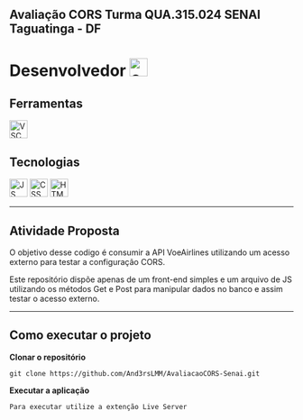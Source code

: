 ## Avaliação CORS Turma QUA.315.024 SENAI Taguatinga - DF
<h1>Desenvolvedor <a href="https://learn.microsoft.com/pt-br/dotnet/csharp/"  target="_blank" rel="noopener noreferrer">
  <img height="32" src="https://iconape.com/wp-content/files/sh/51404/png/c--4.png" alt="c#"/></a></h1>

## **Ferramentas**
<a  href="https://code.visualstudio.com/docs" target="_blank" rel="noopener noreferrer">
  <img height="32" src="https://upload.wikimedia.org/wikipedia/commons/9/9a/Visual_Studio_Code_1.35_icon.svg" alt="VSC"/></a>

## **Tecnologias**
<a  href="https://developer.mozilla.org/pt-BR/docs/Web/JavaScript" target="_blank" rel="noopener noreferrer">
  <img height="32" src="https://iconape.com/wp-content/files/vr/353405/png/javascript-js-logo.png" alt="JS"/></a>
<a  href="https://developer.mozilla.org/pt-BR/docs/Web/CSS" target="_blank" rel="noopener noreferrer">
  <img height="32" src="https://iconape.com/wp-content/files/vt/353246/png/css-3-logo.png" alt="CSS"/></a>
<a  href="https://developer.mozilla.org/pt-BR/docs/Web/HTML" target="_blank" rel="noopener noreferrer">
  <img height="32" src="https://iconape.com/wp-content/files/qr/67382/png/html-5.png" alt="HTML"/></a>

<hr></hr>

## **Atividade Proposta**

O objetivo desse codigo é consumir a API VoeAirlines utilizando um acesso externo para testar a configuração CORS.

Este repositório dispõe apenas de um front-end simples e um arquivo de JS utilizando os métodos Get e Post para manipular dados no banco e assim testar o acesso externo.
<hr></hr>

## Como executar o projeto

**Clonar o repositório**
```
git clone https://github.com/And3rsLMM/AvaliacaoCORS-Senai.git
```

**Executar a aplicação**

```
Para executar utilize a extenção Live Server
```